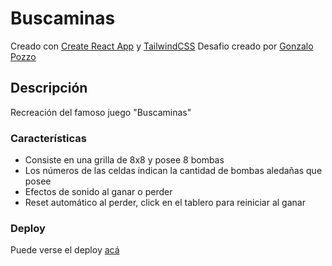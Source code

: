 # Buscaminas

Creado con [Create React App](https://github.com/facebook/create-react-app) y [TailwindCSS](https://tailwindcss.com/)
Desafio creado por [Gonzalo Pozzo](https://github.com/goncy)

## Descripción

Recreación del famoso juego "Buscaminas" 

### Características

- Consiste en una grilla de 8x8 y posee 8 bombas
- Los números de las celdas indican la cantidad de bombas aledañas que posee
- Efectos de sonido al ganar o perder
- Reset automático al perder, click en el tablero para reiniciar al ganar

### Deploy

Puede verse el deploy [acá](https://buscaminas-smoky.vercel.app/)
